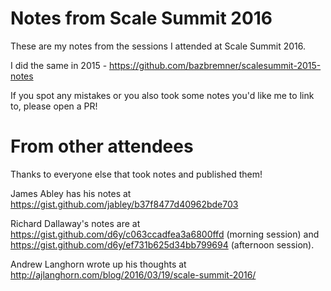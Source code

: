 # Notes from Scale Summit 2016

These are my notes from the sessions I attended at Scale Summit 2016.

I did the same in 2015 -
https://github.com/bazbremner/scalesummit-2015-notes

If you spot any mistakes or you also took some notes you'd like me to
link to, please open a PR!

# From other attendees

Thanks to everyone else that took notes and published them!

James Abley has his notes at https://gist.github.com/jabley/b37f8477d40962bde703

Richard Dallaway's notes are at
https://gist.github.com/d6y/c063ccadfea3a6800ffd (morning session) and
https://gist.github.com/d6y/ef731b625d34bb799694 (afternoon session).

Andrew Langhorn wrote up his thoughts at
http://ajlanghorn.com/blog/2016/03/19/scale-summit-2016/
